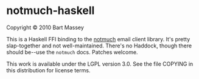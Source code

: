 # notmuch-haskell
Copyright © 2010 Bart Massey

This is a Haskell FFI binding to the
[notmuch](http://notmuchmail.org) email client library.
It's pretty slap-together and not well-maintained.  There's
no Haddock, though there should be--use the `notmuch`
docs. Patches welcome.

This work is available under the LGPL version 3.0. See the
file COPYING in this distribution for license terms.
